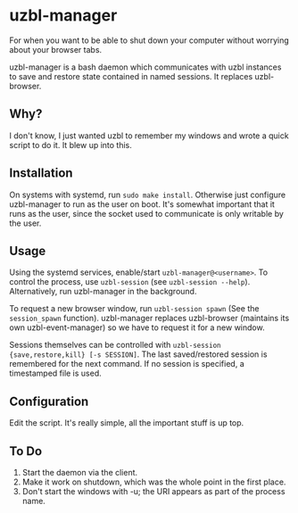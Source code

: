 uzbl-manager
============

For when you want to be able to shut down your computer without worrying about
your browser tabs.

uzbl-manager is a bash daemon which communicates with uzbl instances to save and
restore state contained in named sessions. It replaces uzbl-browser.

Why?
----

I don't know, I just wanted uzbl to remember my windows and wrote a quick script
to do it. It blew up into this.

Installation
------------

On systems with systemd, run `sudo make install`. Otherwise just configure
uzbl-manager to run as the user on boot. It's somewhat important that it runs as
the user, since the socket used to communicate is only writable by the user.

Usage
-----

Using the systemd services, enable/start `uzbl-manager@<username>`. To control
the process, use `uzbl-session` (see `uzbl-session --help`). Alternatively,
run uzbl-manager in the background.

To request a new browser window, run `uzbl-session spawn` (See the
`session_spawn` function). uzbl-manager replaces uzbl-browser (maintains its own
uzbl-event-manager) so we have to request it for a new window.

Sessions themselves can be controlled with `uzbl-session {save,restore,kill}
[-s SESSION]`. The last saved/restored session is remembered for the next
command. If no session is specified, a timestamped file is used.

Configuration
-------------

Edit the script. It's really simple, all the important stuff is up top.

To Do
-----

1. Start the daemon via the client.
2. Make it work on shutdown, which was the whole point in the first place.
3. Don't start the windows with -u; the URI appears as part of the process name.
